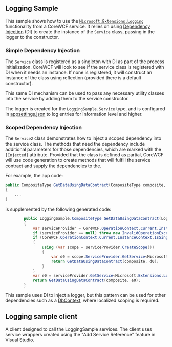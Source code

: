 ## Logging Sample

This sample shows how to use the [`Microsoft.Extensions.Logging`](https://docs.microsoft.com/aspnet/core/fundamentals/logging/?view=aspnetcore-6.0) functionality from a CoreWCF service. It relies on using [Dependency Injection](https://docs.microsoft.com/aspnet/core/fundamentals/dependency-injection?view=aspnetcore-6.0) \(DI\) to create the instance of the `Service` class, passing in the logger to the constructor.

### Simple Dependency Injection

The `Service` class is registered as a singleton with DI as part of the process initialization. CoreWCF will look to see if the service class is registered with DI when it needs an instance. If none is registered, it will construct an instance of the class using reflection (provided there is a default constructor).

This same DI mechanism can be used to pass any necessary utility classes into the service by adding them to the service constructor. 

The logger is created for the `LoggingSample.Service` type, and is configured in [appsettings.json](LoggingSampple/appsettings.json) to log entries for Information level and higher. 

### Scoped Dependency Injection

The `Service2` class demonstrates how to inject a scoped dependency into the service class. The methods that need the dependency include additional parameters for those dependencies, which are marked with the `[Injected]` attribute. Provided that the class is defined as partial, CoreWCF will use code generation to create methods that will fulfill the service contract and supply the dependencies to the.

For example, the app code:
``` C#
public CompositeType GetDataUsingDataContract(CompositeType composite, [Injected] ILogger<Service2> localLogger) 
{
    ...
}
```

is supplemented by the following generated code:

``` C#
        public LoggingSample.CompositeType GetDataUsingDataContract(LoggingSample.CompositeType composite)
        {
            var serviceProvider = CoreWCF.OperationContext.Current.InstanceContext.Extensions.Find<IServiceProvider>();
            if (serviceProvider == null) throw new InvalidOperationException("Missing IServiceProvider in InstanceContext extensions");
            if (CoreWCF.OperationContext.Current.InstanceContext.IsSingleton)
            {
                using (var scope = serviceProvider.CreateScope())
                {
                    var d0 = scope.ServiceProvider.GetService<Microsoft.Extensions.Logging.ILogger<LoggingSample.CompositeType>>();
                    return GetDataUsingDataContract(composite, d0);
                }
            }
            var e0 = serviceProvider.GetService<Microsoft.Extensions.Logging.ILogger<LoggingSample.CompositeType>>();
            return GetDataUsingDataContract(composite, e0);
        }
```
 
This sample uses DI to inject a logger, but this pattern can be used for other dependencies such as a [DbContext](https://docs.microsoft.com/dotnet/api/microsoft.entityframeworkcore.dbcontext), where localized scoping is required.

## Logging sample client

A client designed to call the LoggingSample services. The client uses service wrappers created using the "Add Service Reference" feature in Visual Studio. 
